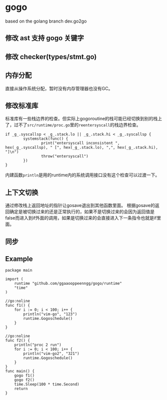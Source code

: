 # gogo
based on the golang branch dev.go2go

## 修改 ast 支持 gogo 关键字

## 修改 checker(types/stmt.go)

## 内存分配

直接从操作系统分配，暂时没有内存管理器也没有GC。

## 修改标准库

标准库有一些栈边界的检查。但实际上gogoroutine的栈可能已经切换到别的栈上了，过不了`src/runtime/proc.go`里的`reentersyscall`的栈边界检查。
```
if _g_.syscallsp < _g_.stack.lo || _g_.stack.hi < _g_.syscallsp {
        systemstack(func() {
                print("entersyscall inconsistent ", hex(_g_.syscallsp), " [", hex(_g_.stack.lo), ",", hex(_g_.stack.hi), "]\n")
                throw("entersyscall")
        })
}
```

内建函数`println`是用的runtime内的系统调用接口没有这个检查可以过渡一下。

## 上下文切换

通过修改栈上返回地址的指针让gosave退出到其他函数里面。
根据gosave的返回确定是被切换过来的还是正常执行的，如果不是切换过来的会因为返回值是false而进入到if外面的调用，如果是切换过来的会直接进入下一条指令也就是if里面。

## 同步

## Example
```
package main

import (
	runtime "github.com/ggaaooppeenngg/gogo/runtime"
	"time"
)

//go:noline
func f1() {
	for i := 0; i < 100; i++ {
		println("vim-go", "123")
		runtime.Gogoschedule()
	}
}

//go:noline
func f2() {
	println("proc 2 run")
	for i := 0; i < 100; i++ {
		println("vim-go2", "321")
		runtime.Gogoschedule()
	}
}
func main() {
	gogo f1()
	gogo f2()
	time.Sleep(100 * time.Second)
	return
}
```
